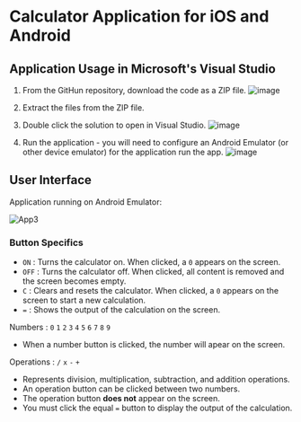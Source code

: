 # Calculator Application for iOS and Android

## Application Usage in Microsoft's Visual Studio

1. From the GitHun repository, download the code as a ZIP file.
  ![image](https://github.com/sidneyshafer/calculator/assets/66838571/046ee4a8-af27-4450-aef7-4f623f94352b)

2. Extract the files from the ZIP file.
  
3. Double click the solution to open in Visual Studio.
   ![image](https://github.com/sidneyshafer/calculator/assets/66838571/a3417198-4462-44b5-a69a-bd58f81f8c68)

4. Run the application - you will need to configure an Android Emulator (or other device emulator) for the application run the app.
   ![image](https://github.com/sidneyshafer/calculator/assets/66838571/43012c3b-e87e-4627-948e-ef9a7416749d)

## User Interface
Application running on Android Emulator:

![App3](https://github.com/sidneyshafer/calculator/assets/66838571/d69c6daf-b7fe-47a4-87af-7cb31cccb446)

### Button Specifics

- `ON` : Turns the calculator on. When clicked, a `0` appears on the screen.
- `OFF` : Turns the calculator off. When clicked, all content is removed and the screen becomes empty.
- `C` : Clears and resets the calculator. When clicked, a `0` appears on the screen to start a new calculation.
- `=` : Shows the output of the calculation on the screen.

Numbers : `0` `1` `2` `3` `4` `5` `6` `7` `8` `9`
- When a number button is clicked, the number will apear on the screen.

Operations : `/` `x` `-` `+`
- Represents division, multiplication, subtraction, and addition operations.
- An operation button can be clicked between two numbers.
- The operation button **does not** appear on the screen.
- You must click the equal `=` button to display the output of the calculation.
